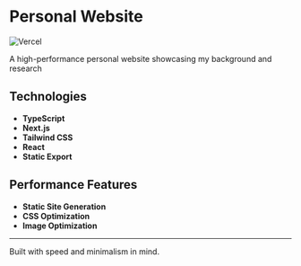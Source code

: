 # Personal Website

![Vercel](https://vercelbadge.vercel.app/api/will-d-chen/personal-website?style=for-the-badge)

A high-performance personal website showcasing my background and research

## Technologies

- **TypeScript** 
- **Next.js** 
- **Tailwind CSS** 
- **React** 
- **Static Export** 

## Performance Features

- **Static Site Generation** 
- **CSS Optimization** 
- **Image Optimization** 

---

Built with speed and minimalism in mind.